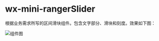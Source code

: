 # wx-mini-rangerSlider  
根据业务需求所写的区间滑块组件。包含文字部分、滑块和刻度。效果如下图：

![组件图](http://pre7kddvq.bkt.clouddn.com/range_slide.png)

